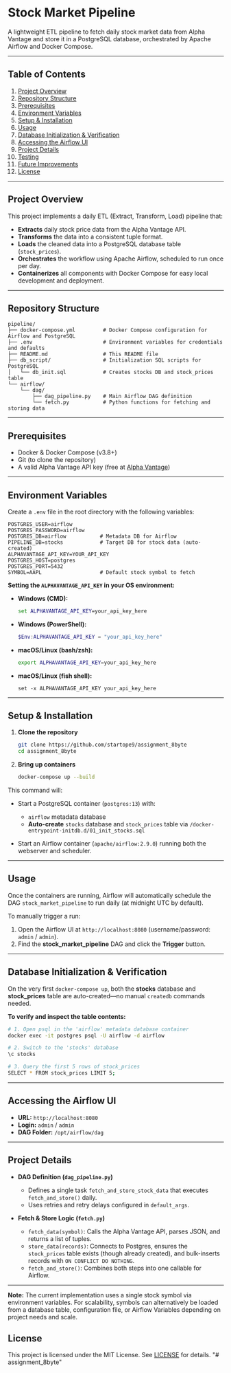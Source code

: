 # Stock Market Pipeline

A lightweight ETL pipeline to fetch daily stock market data from Alpha Vantage and store it in a PostgreSQL database, orchestrated by Apache Airflow and Docker Compose.

---

## Table of Contents

1. [Project Overview](#project-overview)
2. [Repository Structure](#repository-structure)
3. [Prerequisites](#prerequisites)
4. [Environment Variables](#environment-variables)
5. [Setup & Installation](#setup--installation)
6. [Usage](#usage)
7. [Database Initialization & Verification](#database-initialization--verification)
8. [Accessing the Airflow UI](#accessing-the-airflow-ui)
9. [Project Details](#project-details)
10. [Testing](#testing)
11. [Future Improvements](#future-improvements)
12. [License](#license)

---

## Project Overview

This project implements a daily ETL (Extract, Transform, Load) pipeline that:

* **Extracts** daily stock price data from the Alpha Vantage API.
* **Transforms** the data into a consistent tuple format.
* **Loads** the cleaned data into a PostgreSQL database table (`stock_prices`).
* **Orchestrates** the workflow using Apache Airflow, scheduled to run once per day.
* **Containerizes** all components with Docker Compose for easy local development and deployment.

---

## Repository Structure

```
pipeline/
├── docker-compose.yml         # Docker Compose configuration for Airflow and PostgreSQL
├── .env                       # Environment variables for credentials and defaults
├── README.md                  # This README file
├── db_script/                 # Initialization SQL scripts for PostgreSQL
│   └── db_init.sql            # Creates stocks DB and stock_prices table
└── airflow/
    └── dag/
        ├── dag_pipeline.py    # Main Airflow DAG definition
        └── fetch.py           # Python functions for fetching and storing data
```

---

## Prerequisites

* Docker & Docker Compose (v3.8+)
* Git (to clone the repository)
* A valid Alpha Vantage API key (free at [Alpha Vantage](https://www.alphavantage.co))

---

## Environment Variables

Create a `.env` file in the root directory with the following variables:

```dotenv
POSTGRES_USER=airflow
POSTGRES_PASSWORD=airflow
POSTGRES_DB=airflow           # Metadata DB for Airflow
PIPELINE_DB=stocks            # Target DB for stock data (auto-created)
ALPHAVANTAGE_API_KEY=YOUR_API_KEY
POSTGRES_HOST=postgres
POSTGRES_PORT=5432
SYMBOL=AAPL                   # Default stock symbol to fetch
```

**Setting the `ALPHAVANTAGE_API_KEY` in your OS environment:**

* **Windows (CMD):**

  ```cmd
  set ALPHAVANTAGE_API_KEY=your_api_key_here
  ```
* **Windows (PowerShell):**

  ```powershell
  $Env:ALPHAVANTAGE_API_KEY = "your_api_key_here"
  ```
* **macOS/Linux (bash/zsh):**

  ```bash
  export ALPHAVANTAGE_API_KEY=your_api_key_here
  ```
* **macOS/Linux (fish shell):**

  ```fish
  set -x ALPHAVANTAGE_API_KEY your_api_key_here
  ```

---

## Setup & Installation

1. **Clone the repository**

   ```bash
   git clone https://github.com/startope9/assignment_8byte
   cd assignment_8byte
   ```

2. **Bring up containers**

   ```bash
   docker-compose up --build
   ```

This command will:

* Start a PostgreSQL container (`postgres:13`) with:

  * `airflow` metadata database
  * **Auto-create** `stocks` database and `stock_prices` table via `/docker-entrypoint-initdb.d/01_init_stocks.sql`
* Start an Airflow container (`apache/airflow:2.9.0`) running both the webserver and scheduler.

---

## Usage

Once the containers are running, Airflow will automatically schedule the DAG `stock_market_pipeline` to run daily (at midnight UTC by default).

To manually trigger a run:

1. Open the Airflow UI at `http://localhost:8080` (username/password: `admin` / `admin`).
2. Find the **stock\_market\_pipeline** DAG and click the **Trigger** button.

---

## Database Initialization & Verification

On the very first `docker-compose up`, both the **stocks** database and **stock\_prices** table are auto-created—no manual `createdb` commands needed.

**To verify and inspect the table contents:**

```bash
# 1. Open psql in the 'airflow' metadata database container
docker exec -it postgres psql -U airflow -d airflow

# 2. Switch to the 'stocks' database
\c stocks

# 3. Query the first 5 rows of stock_prices
SELECT * FROM stock_prices LIMIT 5;
```

---

## Accessing the Airflow UI

* **URL:** `http://localhost:8080`
* **Login:** `admin` / `admin`
* **DAG Folder:** `/opt/airflow/dag`

---

## Project Details

* **DAG Definition (`dag_pipeline.py`)**

  * Defines a single task `fetch_and_store_stock_data` that executes `fetch_and_store()` daily.
  * Uses retries and retry delays configured in `default_args`.

* **Fetch & Store Logic (`fetch.py`)**

  * `fetch_data(symbol)`: Calls the Alpha Vantage API, parses JSON, and returns a list of tuples.
  * `store_data(records)`: Connects to Postgres, ensures the `stock_prices` table exists (though already created), and bulk-inserts records with `ON CONFLICT DO NOTHING`.
  * `fetch_and_store()`: Combines both steps into one callable for Airflow.

---
**Note:** The current implementation uses a single stock symbol via environment variables. For scalability, symbols can alternatively be loaded from a database table, configuration file, or Airflow Variables depending on project needs and scale.

## License

This project is licensed under the MIT License. See [LICENSE](LICENSE) for details.
"# assignment_8byte" 
